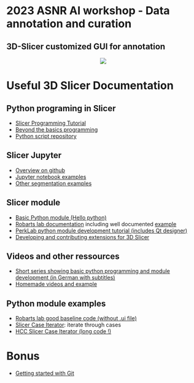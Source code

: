 # 2023 ASNR AI workshop - Data annotation and curation
## 3D-Slicer customized GUI for annotation

<p align="center">
  <img src="https://user-images.githubusercontent.com/48111184/145217094-d4f5716e-d110-4d1f-aa96-9cc9669aca35.jpg" />
</p>

# Useful 3D Slicer Documentation
## Python programing in Slicer
- [Slicer Programming Tutorial](https://spujol.github.io/SlicerProgrammingTutorial/)
- [Beyond the basics programming](https://www.slicer.org/w/img_auth.php/7/79/SlicerModulesProgrammingBeyondBasics.pdf)
- [Python script repository](https://slicer.readthedocs.io/en/latest/developer_guide/script_repository.html)

## Slicer Jupyter
- [Overview on github](https://github.com/Slicer/SlicerJupyter)
- [Jupyter notebook examples](https://github.com/Slicer/SlicerNotebooks)
- [Other segmentation examples](https://gist.github.com/lassoan)

## Slicer module 
- [Basic Python module (Hello python)](https://www.slicer.org/w/img_auth.php/c/c0/Slicer4_ProgrammingTutorial_Slicer4.5.pdf)
- [Robarts lab documentation](https://www.robarts.ca/computerassistedsurgery/create_your_own/index.html) including well documented [example](https://github.com/lgroves6/SlicerIGTDevelopment/blob/master/YourModuleName.py) 
- [PerkLab python module development tutorial (includes Qt designer)](https://www.slicer.org/wiki/Documentation/Nightly/Training#Tutorials_for_software_developers)
- [Developing and contributing extensions for 3D Slicer](https://docs.google.com/presentation/d/1JXIfs0rAM7DwZAho57Jqz14MRn2BIMrjB17Uj_7Yztc/edit#slide=id.g41f90baec_028)

## Videos and other ressources
- [Short series showing basic python programming and module development (in German with subtitles)](https://youtube.com/playlist?list=PLJWCUXz3GeAfmYLiFcKus_c0jcsMnVsgb)
- [Homemade videos and example](https://www.dropbox.com/sh/rukkctbdxa9ctra/AADr2e8T8X69Y1dAXxeNmBtba?dl=0)

## Python module examples
- [Robarts lab good baseline code (without .ui file)](https://github.com/lgroves6/SlicerIGTDevelopment/blob/master/YourModuleName.py)
- [Slicer Case Iterator](https://github.com/JoostJM/SlicerCaseIterator): iterate through cases 
- [HCC Slicer Case Iterator (long code !)](https://github.com/bsmarine/SlicerHCCMRICaseIterator)

# Bonus
- [Getting started with Git](https://swcarpentry.github.io/git-novice/)


